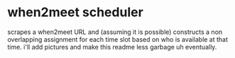 # when2meet scheduler

scrapes a when2meet URL and (assuming it is possible) constructs a non overlapping assignment for each time slot based on who is available at that time.  i'll add pictures and make this readme less garbage uh eventually.  